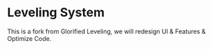 # Leveling System

This is a fork from Glorified Leveling, we will redesign UI & Features & Optimize Code.
